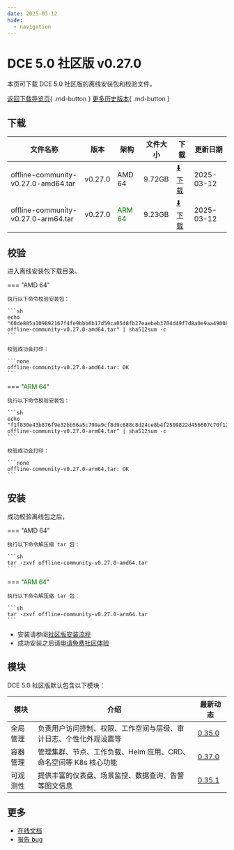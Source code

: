 ```yaml
---
date: 2025-03-12
hide:
  - navigation
---
```


# DCE 5.0 社区版 v0.27.0

本页可下载 DCE 5.0 社区版的离线安装包和校验文件。

[返回下载导览页](../index.md){ .md-button } [更多历史版本](./dce5-installer-history.md){ .md-button }

## 下载

| 文件名称 | 版本 | 架构 | 文件大小 | 下载 | 更新日期 |
| ------- | --- | ---- | ------ | --- | ------- |
| offline-community-v0.27.0-amd64.tar | v0.27.0 | AMD 64 | 9.72GB | [:arrow_down: 下载](https://qiniu-download-public.daocloud.io/DaoCloud_Enterprise/dce5/offline-community-v0.27.0-amd64.tar) | 2025-03-12 |
| offline-community-v0.27.0-arm64.tar | v0.27.0 | <font color="green">ARM 64</font> | 9.23GB | [:arrow_down: 下载](https://qiniu-download-public.daocloud.io/DaoCloud_Enterprise/dce5/offline-community-v0.27.0-arm64.tar) | 2025-03-12 |

## 校验

进入离线安装包下载目录。

=== "AMD 64"

    执行以下命令校验安装包：

    ```sh
    echo "60de885a109892167f4fe9bbb6b17d59ca0548fb27eaebeb3704d49f7d8a0e9aa49008a903d4656682704e431eb5618204a81032fa30cc01fba2249750f27c22  offline-community-v0.27.0-amd64.tar" | sha512sum -c
    ```

    校验成功会打印：

    ```none
    offline-community-v0.27.0-amd64.tar: OK
    ```

=== "<font color="green">ARM 64</font>"

    执行以下命令校验安装包：

    ```sh
    echo "f1f830e43b876f9e32bb56a5c799a9cf8d9c688c8d24ce8b4f2509822d456607c70f121c13cdab55f9a1e71bdd1a96f9509b260a83a814d10c6b0bd8eafcdb9e  offline-community-v0.27.0-arm64.tar" | sha512sum -c
    ```

    校验成功会打印：

    ```none
    offline-community-v0.27.0-arm64.tar: OK
    ```

## 安装

成功校验离线包之后，

=== "AMD 64"

    执行以下命令解压缩 tar 包：

    ```sh
    tar -zxvf offline-community-v0.27.0-amd64.tar
    ```

=== "<font color="green">ARM 64</font>"

    执行以下命令解压缩 tar 包：

    ```sh
    tar -zxvf offline-community-v0.27.0-arm64.tar
    ```

- 安装请参阅[社区版安装流程](../../install/community/k8s/online.md#_2)
- 成功安装之后请[申请免费社区体验](../../dce/license0.md)

## 模块

DCE 5.0 社区版默认包含以下模块：

| 模块     | 介绍            | 最新动态         |
| -------- | -------------- | -------------- |
| 全局管理 | 负责用户访问控制、权限、工作空间与层级、审计日志、个性化外观设置等 | [0.35.0](../../ghippo/intro/release-notes.md#0350) |
| 容器管理 | 管理集群、节点、工作负载、Helm 应用、CRD、命名空间等 K8s 核心功能 | [0.37.0](../../kpanda/intro/release-notes.md#0370) |
| 可观测性 | 提供丰富的仪表盘、场景监控、数据查询、告警等图文信息 | [0.35.1](../../insight/intro/release-notes.md#0351) |

## 更多

- [在线文档](../../dce/index.md)
- [报告 bug](https://github.com/DaoCloud/DaoCloud-docs/issues)
